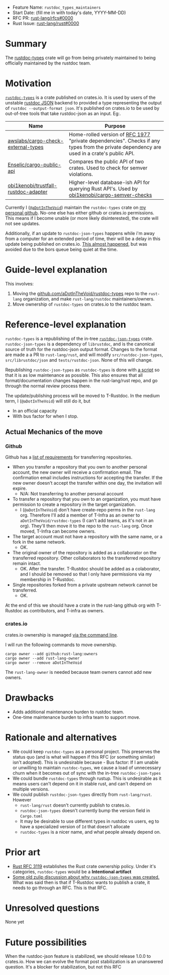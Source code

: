 - Feature Name: `rustdoc_types_maintainers`
- Start Date: (fill me in with today's date, YYYY-MM-DD)
- RFC PR: [rust-lang/rfcs#0000](https://github.com/rust-lang/rfcs/pull/0000)
- Rust Issue: [rust-lang/rust#0000](https://github.com/rust-lang/rust/issues/0000)

# Summary
[summary]: #summary

The [rustdoc-types](https://crates.io/crates/rustdoc-types) crate will go from being privately maintained to being officially maintained by the rustdoc team.

# Motivation
[motivation]: #motivation

[`rustdoc-types`](https://crates.io/crates/rustdoc-types) is a crate published on crates.io. It is used by users of the unstable [rustdoc JSON](https://github.com/rust-lang/rust/issues/76578) backend to provided a type representing the output of `rustdoc --output-format json`.  It's published on crates.io to be used by out-of-tree tools that take rustdoc-json as an input. Eg:.

| Name | Purpose |
|--|--|
| [awslabs/cargo-check-external-types] | Home-rolled version of [RFC 1977] "private dependencies". Checks if any types from the private dependency are used in a crate's public API. |
| [Enselic/cargo-public-api] | Compares the public API of two crates. Used to check for semver violations. |
| [obi1kenobi/trustfall-rustdoc-adapter] | Higher-level database-ish API for querying Rust API's. Used by [obi1kenobi/cargo-semver-checks] |

[awslabs/cargo-check-external-types]: https://github.com/awslabs/cargo-check-external-types/blob/dc15c5ee7674a495d807481402fee46fdbdbb140/Cargo.toml#L16

[Enselic/cargo-public-api]: https://github.com/Enselic/cargo-public-api/blob/19f15ce4146835691d489ec9db3518e021b638e8/public-api/Cargo.toml#L27

[obi1kenobi/trustfall-rustdoc-adapter]: https://github.com/obi1kenobi/trustfall-rustdoc-adapter/blob/92cbbf9bc6c9dfaf40bba8adfbc56c0bb7aff12f/Cargo.toml#L15

[obi1kenobi/cargo-semver-checks]: https://github.com/obi1kenobi/cargo-semver-checks

[RFC 1977]: https://rust-lang.github.io/rfcs/1977-public-private-dependencies.html

Currently I ([`@aDotInTheVoid`](https://github.com/aDotInTheVoid/)) maintain the `rustdoc-types` crate on [my personal github](https://github.com/aDotInTheVoid/rustdoc-types/). No-one else has either github or crates.io permissions. This means if I become unable (or more likely disinterested), the crate will not see updates.

Additionally, if an update to `rustdoc-json-types` happens while i'm away from a computer for an extended period of time, their will be a delay in this update being published on crates.io. [This almost happened](https://github.com/aDotInTheVoid/rustdoc-types/issues/25), but was avoided due to the bors queue being quiet at the time.

# Guide-level explanation
[guide-level-explanation]: #guide-level-explanation

This involves:

1. Moving the [github.com/aDotInTheVoid/rustdoc-types](https://github.com/aDotInTheVoid/rustdoc-types/) repo to the `rust-lang` organization, and make `rust-lang/rustdoc` maintainers/owners.
2. Move ownership of `rustdoc-types` on crates.io to the rustdoc team.

# Reference-level explanation
[reference-level-explanation]: #reference-level-explanation

`rustdoc-types` is a republishing of the in-tree [`rustdoc-json-types`](https://github.com/rust-lang/rust/tree/b8536c1aa1973dd2438841815b1eeec129480e45/src/rustdoc-json-types) crate. `rustdoc-json-types` is a dependency of `librustdoc`, and is the canonical source of truth for the rustdoc-json output format. Changes to the format are made a a PR to `rust-lang/rust`, and will modify `src/rustdoc-json-types`, `src/librustdoc/json` and `tests/rustdoc-json`. None of this will change.

Republishing `rustdoc-json-types` as `rustdoc-types` is done with [a script](https://github.com/aDotInTheVoid/rustdoc-types/blob/577a774c2433beda669271102a201910c4169c0c/update.sh) so that it is as low maintenance as possible. This also ensures that all format/documentation changes happen in the rust-lang/rust repo, and go through the normal review process there.

The update/publishing process will be moved to T-Rustdoc. In the medium term, I (`@aDotInTheVoid`) will still do it, but
- In an official capacity
- With bus factor for when I stop.

## Actual Mechanics of the move

### Github

Github has a [list of requirements](https://docs.github.com/en/repositories/creating-and-managing-repositories/transferring-a-repository) for transferring repositories.


- When you transfer a repository that you own to another personal account, the new owner will receive a confirmation email. The confirmation email includes instructions for accepting the transfer. If the new owner doesn't accept the transfer within one day, the invitation will expire.
   - N/A: Not transferring to another personal account
- To transfer a repository that you own to an organization, you must have permission to create a repository in the target organization.
   - I (`@aDotInTheVoid`) don't have create-repo perms in the `rust-lang` org. Therefore I'll add a member of T-Infra as an owner to `aDotInTheVoid/rustdoc-types` (I can't add teams, as it's not in an org). They'll then move it to the repo to the `rust-lang` org. Once moved, T-Infra can become owners.
- The target account must not have a repository with the same name, or a fork in the same network.
   - OK.
- The original owner of the repository is added as a collaborator on the transferred repository. Other collaborators to the transferred repository remain intact.
   - OK. After the transfer. T-Rustdoc should be added as a colaborator, and I should be removed so that I only have permissions via my membership in T-Rustdoc. 
- Single repositories forked from a private upstream network cannot be transferred.
   - OK.

At the end of this we should have a crate in the rust-lang github org with T-Rustdoc as contributors, and T-infra as owners.

### crates.io

crates.io ownership is managed [via the command line](https://doc.rust-lang.org/cargo/reference/publishing.html#cargo-owner).

I will run the following commands to move ownership.

```
cargo owner --add github:rust-lang:owners
cargo owner --add rust-lang-owner
cargo owner --remove aDotInTheVoid
```

The `rust-lang-owner` is needed because team owners cannot add new owners. 

# Drawbacks
[drawbacks]: #drawbacks

- Adds additional maintenance burden to rustdoc team.
- One-time maintenance burden to infra team to support move.


# Rationale and alternatives
[rationale-and-alternatives]: #rationale-and-alternatives

- We could keep `rustdoc-types` as a personal project. This preserves the status quo (and is what will happen if this RFC (or something similar) isn't adopted). This is undesirable because
      - Bus factor: If I am unable or unwilling to maintain `rustdoc-types`, we cause a load of unnecessary churn when it becomes out of sync with the in-tree `rustdoc-json-types`
- We could bundle `rustdoc-types` through rustup. This is undesirable as it means users can't depend on it in stable rust, and can't depend on multiple versions.
- We could publish `rustdoc-json-types` directly from `rust-lang/rust`. However
   - `rust-lang/rust` doesn't currently publish to crates.io.
   - `rustdoc-json-types` doesn't currently bump the version field in `Cargo.toml`
   - It may be desirable to use different types in rustdoc vs users, eg to have a specialized version of `Id` that doesn't allocate
   - `rustdoc-types` is a nicer name, and what people already depend on.


# Prior art
[prior-art]: #prior-art

- [Rust RFC 3119](https://rust-lang.github.io/rfcs/3119-rust-crate-ownership.html) establishes the Rust crate ownership policy. Under it's categories, `rustdoc-types` would be a **Intentional artifact**
- [Some old zulip discussion about why `rustdoc-json-types` was created.](https://rust-lang.zulipchat.com/#narrow/stream/266220-t-rustdoc/topic/JSON.20Format/near/223685843) What was said then is that if T-Rustdoc wants to publish a crate, it needs to go through an RFC. This is that RFC.

# Unresolved questions
[unresolved-questions]: #unresolved-questions

None yet

# Future possibilities
[future-possibilities]: #future-possibilities

When the rustdoc-json feature is stabilized, we should release 1.0.0 to crates.io. How we can evolve the format post stabilization is an unanswered question. It's a blocker for stabilization, but not this RFC

